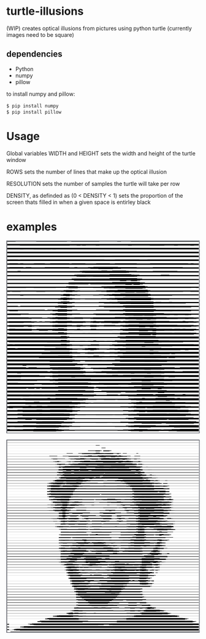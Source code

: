 # turtle-illusions
(WIP) creates optical illusions from pictures using python turtle (currently images need to be square)
## dependencies
- Python
- numpy
- pillow

to install numpy and pillow:
```
$ pip install numpy
$ pip install pillow
```
# Usage 
Global variables WIDTH and HEIGHT sets the width and height of the turtle window 

ROWS sets the number of lines that make up the optical illusion

RESOLUTION sets the number of samples the turtle will take per row

DENSITY, as definded as (0 < DENSITY < 1) sets the proportion of the screen thats filled in when a given space is entirley black

# examples
![mona_lisa](https://github.com/NathanVrieland/turtle-illusions/blob/main/Mona_lisa:50%2C70%2C0.7.png?raw=true)

![mona_lisa](https://github.com/NathanVrieland/turtle-illusions/blob/main/stock_image:70%2C100%2C0.7.png?raw=true)
